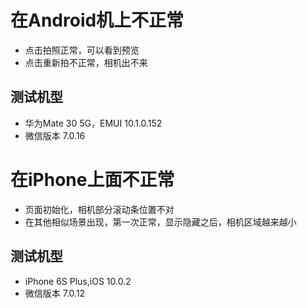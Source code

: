 # 在Android机上不正常
- 点击拍照正常，可以看到预览
- 点击重新拍不正常，相机出不来 

## 测试机型
- 华为Mate 30 5G，EMUI 10.1.0.152
- 微信版本 7.0.16

# 在iPhone上面不正常
  - 页面初始化，相机部分滚动条位置不对
  - 在其他相似场景出现，第一次正常，显示隐藏之后，相机区域越来越小

## 测试机型
- iPhone 6S Plus,iOS 10.0.2
- 微信版本 7.0.12

